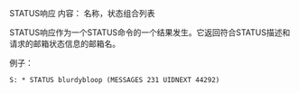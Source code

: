 STATUS响应
内容：
名称，状态组合列表

STATUS响应作为一个STATUS命令的一个结果发生。它返回符合STATUS描述和请求的邮箱状态信息的邮箱名。

例子：
```
S: * STATUS blurdybloop (MESSAGES 231 UIDNEXT 44292)
```